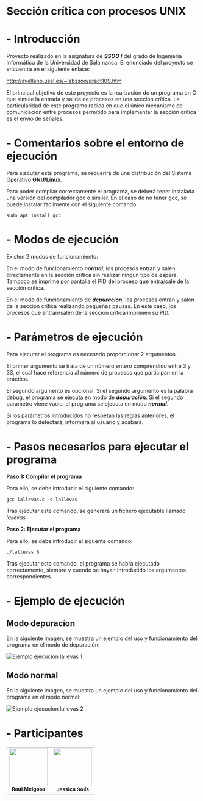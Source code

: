 # Sección crítica con procesos UNIX

# - Introducción

Proyecto realizado en la asignatura de ***SSOO I*** del grado de Ingenieria Informática de la Universidad de Salamanca. El enunciado del proyecto se encuentra en el siguiente enlace:  

http://avellano.usal.es/~labssoo/pract109.htm
  
El principal objetivo de este proyecto es la realización de un programa en C que simule la entrada y salida de procesos en una sección crítica. 
La particularidad de este programa radica en que el único mecanismo de comunicación entre procesos permitido para implementar la sección crítica es el envio de señales.

# - Comentarios sobre el entorno de ejecución

Para ejecutar este programa, se requerirá de una distribución del Sistema Operativo **GNU/Linux**.    

Para poder compilar correctamente el programa, se deberá tener instalada una versión del compilador gcc o similar. En el caso de no tener gcc, se puede instalar facilmente con el siguiente comando:

```sudo apt install gcc```

# - Modos de ejecución

Existen 2 modos de funcionamiento:

En el modo de funcionamiento ***normal***, los procesos entran y salen directamente en la sección crítica sin realizar ningún tipo de espera. Tampoco se imprime por pantalla el PID del proceso que entra/sale de la sección crítica.

En el modo de funcionamiento de ***depuración***, los procesos entran y salen de la sección crítica realizando pequeñas pausas. En este caso, los procesos que entran/salen de la sección crítica imprimen su PID.

# - Parámetros de ejecución

Para ejecutar el programa es necesario proporcionar 2 argumentos. 

El primer argumento se trata de un número entero comprendido entre 3 y 33, el cual hace referencia al número de procesos que participan en la práctica.

El segundo argumento es opcional. Si el segundo argumento es la palabra debug, el programa se ejecuta en modo de ***depuración***. Si el segundo parametro viene vacio, el programa se ejecuta en modo ***normal***.

Si los parámetros introducidos no respetan las reglas anteriores, el programa lo detectará, informará al usuario y acabará.

# - Pasos necesarios para ejecutar el programa

**Paso 1: Compilar el programa**  

Para ello, se debe introducir el siguiente comando:    

```gcc lallevas.c -o lallevas```

Tras ejecutar este comando, se generará un fichero ejecutable llamado *lallevas*

**Paso 2: Ejecutar el programa**  

Para ello, se debe introducir el siguente comando:    

```./lallevas 6```

Tras ejecutar este comando, el programa se habra ejecutado correctamente, siempre y cuendo se hayan introducido los argumentos correspondientes.

# - Ejemplo de ejecución

## Modo depuracíon

En la siguiente imagen, se muestra un ejemplo del uso y funcionamiento del programa en el modo de depuración:    

![Ejemplo ejecucion lallevas 1](https://github.com/rmelgo/SSOO-I-Seccion-critica-UNIX/assets/145989723/a70d4077-3c47-4e50-b2bb-597b33f2ff75)

## Modo normal

En la siguiente imagen, se muestra un ejemplo del uso y funcionamiento del programa en el modo normal:    

![Ejemplo ejecucion lallevas 2](https://github.com/rmelgo/SSOO-I-Seccion-critica-UNIX/assets/145989723/3ffe78dc-5954-42fa-815f-472b41c12d82)

# - Participantes

<table>
  <td align="center"><a href="https://github.com/rmelgo"><img src="https://avatars.githubusercontent.com/u/145989723?s=400&u=e5c06adba3f3c418207178abc845d398b3d5f77f&v=4" width="100px;" alt=""/><br /><sub><b>Raúl Melgosa</b></sub></a><br/> 
  <td align="center"><img src="https://avatars.githubusercontent.com/u/84237179?v=4" width="100px;" alt=""/><br /><sub><b>Jessica Solís</b></sub></a><br/> 
</table>
